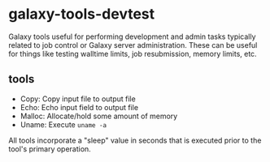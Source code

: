 # galaxy-tools-devtest

Galaxy tools useful for performing development and admin tasks typically
related to job control or Galaxy server administration. These can be useful for
things like testing walltime limits, job resubmission, memory limits, etc.

## tools

- Copy: Copy input file to output file
- Echo: Echo input field to output file
- Malloc: Allocate/hold some amount of memory
- Uname: Execute `uname -a`

All tools incorporate a "sleep" value in seconds that is executed prior to the
tool's primary operation.
